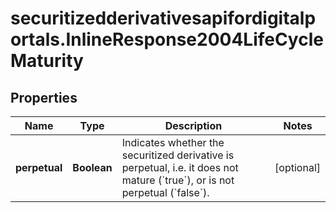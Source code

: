 # securitizedderivativesapifordigitalportals.InlineResponse2004LifeCycleMaturity

## Properties

Name | Type | Description | Notes
------------ | ------------- | ------------- | -------------
**perpetual** | **Boolean** | Indicates whether the securitized derivative is perpetual, i.e. it does not mature (&#x60;true&#x60;), or is not perpetual (&#x60;false&#x60;). | [optional] 


